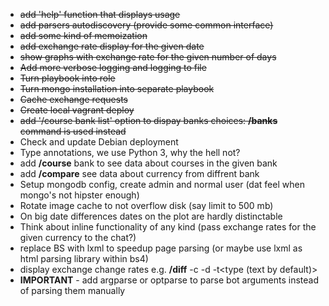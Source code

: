 * ~~add 'help' function that displays usage~~
* ~~add parsers autodiscovery (provide some common interface)~~
* ~~add some kind of memoization~~
* ~~add exchange rate display for the given date~~
* ~~show graphs with exchange rate for the given number of days~~
* ~~Add more verbose logging and logging to file~~
* ~~Turn playbook into role~~
* ~~Turn mongo installation into separate playbook~~
* ~~Cache exchange requests~~
* ~~Create local vagrant deploy~~
* ~~add '/course bank list' option to dispay banks choices: **/banks** command is used instead~~
*  Check and update Debian deployment
*  Type annotations, we use Python 3, why the hell not?
*  add **/course** bank <bank name> to see data about courses in the given bank
*  add **/compare** <currency name> see data about currency from diffrent bank
*  Setup mongodb config, create admin and normal user (dat feel when mongo's not hipster enough)
*  Rotate image cache to not overflow disk (say limit to 500 mb)
*  On big date differences dates on the plot are hardly distinctable
*  Think about inline functionality of any kind (pass exchange rates for the given currency to the chat?)
*  replace BS with lxml to speedup page parsing (or maybe use lxml as html parsing library within bs4)
*  display exchange change rates
    e.g. **/diff** <bank name> -c<currency name> -d<number of days since now> -t<type (text by default)>
*  **IMPORTANT** - add argparse or optparse to parse bot arguments instead of parsing them manually